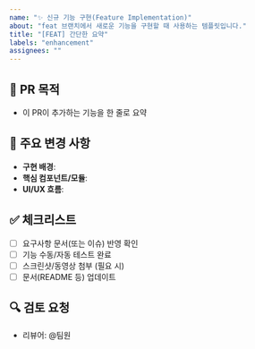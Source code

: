 ```yaml
---
name: "✨ 신규 기능 구현(Feature Implementation)"
about: "feat 브랜치에서 새로운 기능을 구현할 때 사용하는 템플릿입니다."
title: "[FEAT] 간단한 요약"
labels: "enhancement"
assignees: ""
---
```


## 📌 PR 목적
- 이 PR이 추가하는 기능을 한 줄로 요약

## 📝 주요 변경 사항
- **구현 배경**:  
- **핵심 컴포넌트/모듈**:  
- **UI/UX 흐름**:  

## ✅ 체크리스트
- [ ] 요구사항 문서(또는 이슈) 반영 확인  
- [ ] 기능 수동/자동 테스트 완료  
- [ ] 스크린샷/동영상 첨부 (필요 시)  
- [ ] 문서(README 등) 업데이트  

## 🔍 검토 요청
- 리뷰어: @팀원
